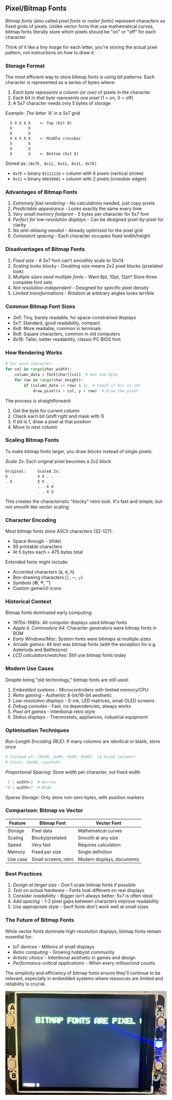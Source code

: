 
## Pixel/Bitmap Fonts

*Bitmap fonts* (also called *pixel fonts* or *raster fonts*) represent characters as
fixed grids of pixels. Unlike vector fonts that use mathematical curves, bitmap fonts
literally store which pixels should be "on" or "off" for each character.

Think of it like a tiny image for each letter, you're storing the actual pixel pattern,
not instructions on how to draw it.


### Storage Format

The most efficient way to store bitmap fonts is using *bit patterns*. 
Each character is represented as a series of bytes where:

1. *Each byte represents a column (or row)* of pixels in the character
2. *Each bit in that byte represents one pixel* (1 = on, 0 = off)
3. A 5x7 character needs only 5 bytes of storage

*Example: The letter 'A' in a 5x7 grid*
```
  X X X X X    <- Top (bit 0)
  X       X
  X       X
  X X X X X    <- Middle crossbar
  X       X
  X       X
  X       X    <- Bottom (bit 6)
```

Stored as: `[0x7E, 0x11, 0x11, 0x11, 0x7E]`
- `0x7E` = binary `01111110` = column with 6 pixels (vertical stroke)
- `0x11` = binary `00010001` = column with 2 pixels (crossbar edges)


### Advantages of Bitmap Fonts

1. *Extremely fast rendering* - No calculations needed, just copy pixels
2. *Predictable appearance* - Looks exactly the same every time
3. *Very small memory footprint* - 5 bytes per character for 5x7 font
4. *Perfect for low-resolution displays* - Can be designed pixel-by-pixel for clarity
5. *No anti-aliasing needed* - Already optimized for the pixel grid
6. *Consistent spacing* - Each character occupies fixed width/height


### Disadvantages of Bitmap Fonts

1. *Fixed size* - A 5x7 font can't smoothly scale to 10x14
2. *Scaling looks blocky* - Doubling size means 2x2 pixel blocks (pixelated look)
3. *Multiple sizes need multiple fonts* - Want 8pt, 10pt, 12pt? Store three complete font sets
4. *Not resolution-independent* - Designed for specific pixel density
5. *Limited transformations* - Rotation at arbitrary angles looks terrible


### Common Bitmap Font Sizes

- *3x5*: Tiny, barely readable, for space-constrained displays
- *5x7*: Standard, good readability, compact
- *6x8*: More readable, common in terminals
- *8x8*: Square characters, common in old computers
- *8x16*: Taller, better readability, classic PC BIOS font


### How Rendering Works

```python
# For each character:
for col in range(char_width):
    column_data = font[char][col]  # Get one byte
    for row in range(char_height):
        if (column_data >> row) & 1:  # Check if bit is set
            draw_pixel(x + col, y + row)  # Draw the pixel
```

The process is straightforward:
1. Get the byte for current column
2. Check each bit (shift right and mask with 1)
3. If bit is 1, draw a pixel at that position
4. Move to next column


### Scaling Bitmap Fonts

To make bitmap fonts larger, you draw *blocks* instead of single pixels:

*Scale 2x*: Each original pixel becomes a 2x2 block
```
Original:     Scaled 2x:
X .           X X . .
. X           X X . .
              . . X X
              . . X X
```

This creates the characteristic "blocky" retro look. It's fast and simple,
but not smooth like vector scaling.


### Character Encoding

Most bitmap fonts store ASCII characters (32-127):
- Space through `~` (tilde)
- 95 printable characters
- At 5 bytes each = 475 bytes total

Extended fonts might include:
- Accented characters (à, é, ñ)
- Box-drawing characters (│, ─, ┌)
- Symbols (©, ®, ™)
- Custom game/UI icons


### Historical Context

Bitmap fonts dominated early computing:

- *1970s-1980s*: All computer displays used bitmap fonts
- *Apple II, Commodore 64*: Character generators were bitmap fonts in ROM
- *Early Windows/Mac*: System fonts were bitmaps at multiple sizes
- *Arcade games*: All text was bitmap fonts (with the exception for e.g. Asteriods and Battlezone)
- *LCD calculators/watches*: Still use bitmap fonts today


### Modern Use Cases

Despite being "old technology," bitmap fonts are still used:

1. *Embedded systems* - Microcontrollers with limited memory/CPU
2. *Retro gaming* - Authentic 8-bit/16-bit aesthetic
3. *Low-resolution displays* - E-ink, LED matrices, small OLED screens
4. *Debug consoles* - Fast, no dependencies, always works
5. *Pixel art games* - Intentional retro style
6. *Status displays* - Thermostats, appliances, industrial equipment


### Optimisation Techniques

*Run-Length Encoding (RLE)*: If many columns are identical or blank, store once
```python
# Instead of: [0x00, 0x00, 0x00, 0x00]  (4 blank columns)
# Store: (0x00, count=4)
```

*Proportional Spacing*: Store width per character, not fixed width
```python
'I': width=3  # Narrow
'W': width=7  # Wide
```

*Sparse Storage*: Only store non-zero bytes, with position markers


### Comparison: Bitmap vs Vector

| Feature | Bitmap Font | Vector Font |
|---------|-------------|-------------|
| Storage | Pixel data | Mathematical curves |
| Scaling | Blocky/pixelated | Smooth at any size |
| Speed | Very fast | Requires calculation |
| Memory | Fixed per size | Single definition |
| Use case | Small screens, retro | Modern displays, documents |


### Best Practices

1. *Design at target size* - Don't scale bitmap fonts if possible
2. *Test on actual hardware* - Fonts look different on real displays
3. *Consider readability* - Bigger isn't always better; 5x7 is often ideal
4. *Add spacing* - 1-2 pixel gaps between characters improve readability
5. *Use appropriate style* - Serif fonts don't work well at small sizes


### The Future of Bitmap Fonts

While vector fonts dominate high-resolution displays, bitmap fonts remain essential for:
- *IoT devices* - Millions of small displays
- *Retro computing* - Growing hobbyist community
- *Artistic choice* - Intentional aesthetic in games and design
- *Performance-critical applications* - When every millisecond counts

The simplicity and efficiency of bitmap fonts ensure they'll continue to be relevant,
especially in embedded systems where resources are limited and reliability is crucial.



![Bitmap Font](pixeltext.png)
